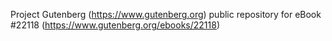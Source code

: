 Project Gutenberg (https://www.gutenberg.org) public repository for eBook #22118 (https://www.gutenberg.org/ebooks/22118)
